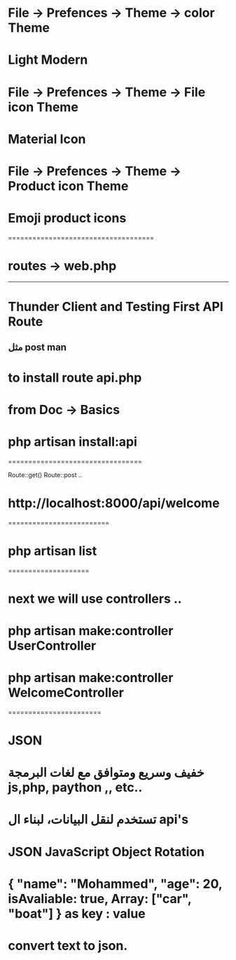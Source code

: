 # File -> Prefences -> Theme -> color Theme 
# Light Modern

#  File -> Prefences -> Theme -> File icon Theme 
# Material Icon

#  File -> Prefences -> Theme -> Product icon Theme  
# Emoji product icons
====================================

# routes -> web.php

-------------------------------------

#  Thunder Client and Testing First API Route 

مثل post man
--------------------------

# to install route api.php 

# from Doc -> Basics 

# php artisan install:api

=================================

Route::get()
Route::post ..

# http://localhost:8000/api/welcome 

=========================

# php artisan list

====================

# next we will use controllers ..


# php artisan make:controller UserController
# php artisan make:controller WelcomeController

=======================

# JSON 
# خفيف وسريع ومتوافق مع لغات البرمجة js,php, paython ,, etc.. 
# تستخدم لنقل البيانات، لبناء ال api's

# JSON JavaScript Object Rotation

{
    "name": "Mohammed",
    "age": 20,
    isAvaliable: true,
    Array: ["car", "boat"]
}
as 
key : value
===============


# convert text to json.


